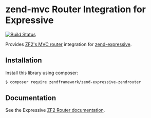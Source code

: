 # zend-mvc Router Integration for Expressive

[![Build Status](https://secure.travis-ci.org/zendframework/zend-expressive-zendrouter.svg?branch=master)](https://secure.travis-ci.org/zendframework/zend-expressive-zendrouter)

Provides [ZF2's MVC router](https://github.com/zendframework/zend-mvc)
integration for [zend-expressive](https://github.com/zendframework/zend-expressive).

## Installation

Install this library using composer:

```bash
$ composer require zendframework/zend-expressive-zendrouter
```

## Documentation

See the Expressive [ZF2 Router documentation](https://zendframework.github.io/zend-expressive/features/router/zf2/).
